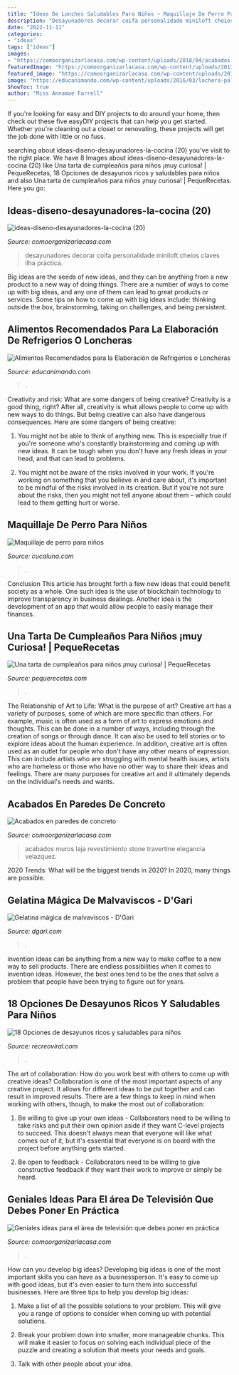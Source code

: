 ```yaml
---
title: "Ideas De Lonches Saludables Para Niños ~ Maquillaje De Perro Para Niños"
description: "Desayunadores decorar coifa personalidade miniloft cheios claves ilha práctica"
date: "2022-11-11"
categories:
- "ideas"
tags: ["ideas"]
images:
- "https://comoorganizarlacasa.com/wp-content/uploads/2018/04/acabados-en-paredes-de-concreto-8.jpg"
featuredImage: "https://comoorganizarlacasa.com/wp-content/uploads/2017/01/Geniales-ideas-para-el-área-de-televisión-que-debes-poner-en-práctica-ya-15.jpg"
featured_image: "https://comoorganizarlacasa.com/wp-content/uploads/2017/01/Geniales-ideas-para-el-área-de-televisión-que-debes-poner-en-práctica-ya-15.jpg"
image: "https://educanimando.com/wp-content/uploads/2016/03/lochera-palta.png"
ShowToc: true
author: "Miss Annamae Farrell"
---
```



If you're looking for easy and DIY projects to do around your home, then check out these five easyDIY projects that can help you get started. Whether you're cleaning out a closet or renovating, these projects will get the job done with little or no fuss.

	

		
searching about ideas-diseno-desayunadores-la-cocina (20) you've visit to the right place. We have 8 Images about ideas-diseno-desayunadores-la-cocina (20) like Una tarta de cumpleaños para niños ¡muy curiosa! | PequeRecetas, 18 Opciones de desayunos ricos y saludables para niños and also Una tarta de cumpleaños para niños ¡muy curiosa! | PequeRecetas. Here you go:
		
    
## Ideas-diseno-desayunadores-la-cocina (20)

<img loading=lazy src="https://comoorganizarlacasa.com/wp-content/uploads/2017/09/ideas-diseno-desayunadores-la-cocina-20.jpg" onerror="this.onerror=null;this.src='https://tse4.mm.bing.net/th?id=OIP.TyDF7MdwDCOO_DfVywKKnwHaK1&amp;pid=15.1';" alt="ideas-diseno-desayunadores-la-cocina (20)">

_Source: comoorganizarlacasa.com_

>desayunadores decorar coifa personalidade miniloft cheios claves ilha práctica. 

	

Big ideas are the seeds of new ideas, and they can be anything from a new product to a new way of doing things. There are a number of ways to come up with big ideas, and any one of them can lead to great products or services. Some tips on how to come up with big ideas include: thinking outside the box, brainstorming, taking on challenges, and being persistent.

    
## Alimentos Recomendados Para La Elaboración De Refrigerios O Loncheras

<img loading=lazy src="https://educanimando.com/wp-content/uploads/2016/03/lochera-palta.png" onerror="this.onerror=null;this.src='https://tse4.mm.bing.net/th?id=OIP.MEtXNEkSCM-ECiSeNcXgfAHaEw&amp;pid=15.1';" alt="Alimentos Recomendados para la Elaboración de Refrigerios o Loncheras">

_Source: educanimando.com_

>. 

	

Creativity and risk: What are some dangers of being creative?
Creativity is a good thing, right? After all, creativity is what allows people to come up with new ways to do things. But being creative can also have dangerous consequences. Here are some dangers of being creative:
1) You might not be able to think of anything new. This is especially true if you're someone who's constantly brainstorming and coming up with new ideas. It can be tough when you don't have any fresh ideas in your head, and that can lead to problems.

2) You might not be aware of the risks involved in your work. If you're working on something that you believe in and care about, it's important to be mindful of the risks involved in its creation. But if you're not sure about the risks, then you might not tell anyone about them – which could lead to them getting hurt or worse.

    
## Maquillaje De Perro Para Niños

<img loading=lazy src="http://www.cucaluna.com/wp-content/uploads/HLIC/02c79101febe487bc83fe167474bfe77.jpg" onerror="this.onerror=null;this.src='https://tse2.mm.bing.net/th?id=OIP.AseRAf6-SHvIP-FnR0v-dwAAAA&amp;pid=15.1';" alt="Maquillaje de perro para niños">

_Source: cucaluna.com_

>. 

	

Conclusion
This article has brought forth a few new ideas that could benefit society as a whole. One such idea is the use of blockchain technology to improve transparency in business dealings. Another idea is the development of an app that would allow people to easily manage their finances.

    
## Una Tarta De Cumpleaños Para Niños ¡muy Curiosa! | PequeRecetas

<img loading=lazy src="https://www.pequerecetas.com/wp-content/uploads/2015/08/tarta-cumple-ninos.jpg" onerror="this.onerror=null;this.src='https://tse3.mm.bing.net/th?id=OIP.0luCBEmcsPsyN8qbXBmovQHaLG&amp;pid=15.1';" alt="Una tarta de cumpleaños para niños ¡muy curiosa! | PequeRecetas">

_Source: pequerecetas.com_

>. 

	

The Relationship of Art to Life: What is the purpose of art?
Creative art has a variety of purposes, some of which are more specific than others. For example, music is often used as a form of art to express emotions and thoughts. This can be done in a number of ways, including through the creation of songs or through dance. It can also be used to tell stories or to explore ideas about the human experience. In addition, creative art is often used as an outlet for people who don't have any other means of expression. This can include artists who are struggling with mental health issues, artists who are homeless or those who have no other way to share their ideas and feelings. There are many purposes for creative art and it ultimately depends on the individual's needs and wants.

    
## Acabados En Paredes De Concreto

<img loading=lazy src="https://comoorganizarlacasa.com/wp-content/uploads/2018/04/acabados-en-paredes-de-concreto-8.jpg" onerror="this.onerror=null;this.src='https://tse3.mm.bing.net/th?id=OIP.V3KfJp4DvGcTB5T7QVZW_QAAAA&amp;pid=15.1';" alt="Acabados en paredes de concreto">

_Source: comoorganizarlacasa.com_

>acabados muros laja revestimiento stone travertine elegancia velazquez. 

	

2020 Trends: What will be the biggest trends in 2020?
In 2020, many things are possible.

    
## Gelatina Mágica De Malvaviscos - D&#039;Gari

<img loading=lazy src="https://dgari.com/wp-content/uploads/2020/09/gelatina-magica.jpg" onerror="this.onerror=null;this.src='https://tse1.mm.bing.net/th?id=OIP.LR6f8wNwGcPn50ZPz1D-WgHaFa&amp;pid=15.1';" alt="Gelatina mágica de malvaviscos - D&#039;Gari">

_Source: dgari.com_

>. 

	

invention ideas can be anything from a new way to make coffee to a new way to sell products. There are endless possibilities when it comes to invention ideas. However, the best ones tend to be the ones that solve a problem that people have been trying to figure out for years.

    
## 18 Opciones De Desayunos Ricos Y Saludables Para Niños

<img loading=lazy src="https://www.recreoviral.com/wp-content/uploads/2018/09/Desayunos-para-niños-recreoviral.com_.jpg" onerror="this.onerror=null;this.src='https://tse4.mm.bing.net/th?id=OIP.PUS2ykt4bYoLuqFlRl1ZkgHaLH&amp;pid=15.1';" alt="18 Opciones de desayunos ricos y saludables para niños">

_Source: recreoviral.com_

>. 

	

The art of collaboration: How do you work best with others to come up with creative ideas?
Collaboration is one of the most important aspects of any creative project. It allows for different ideas to be put together and can result in improved results. There are a few things to keep in mind when working with others, though, to make the most out of collaboration: 
1. Be willing to give up your own ideas - Collaborators need to be willing to take risks and put their own opinion aside if they want C-level projects to succeed. This doesn't always mean that everyone will like what comes out of it, but it's essential that everyone is on board with the project before anything gets started.

2. Be open to feedback - Collaborators need to be willing to give constructive feedback if they want their work to improve or simply be heard.

    
## Geniales Ideas Para El área De Televisión Que Debes Poner En Práctica

<img loading=lazy src="https://comoorganizarlacasa.com/wp-content/uploads/2017/01/Geniales-ideas-para-el-área-de-televisión-que-debes-poner-en-práctica-ya-15.jpg" onerror="this.onerror=null;this.src='https://tse2.mm.bing.net/th?id=OIP.7s5Yx6TC_q30GxfKqr_gGgHaJ4&amp;pid=15.1';" alt="Geniales ideas para el área de televisión que debes poner en práctica">

_Source: comoorganizarlacasa.com_

>. 

	

How can you develop big ideas?
Developing big ideas is one of the most important skills you can have as a businessperson. It's easy to come up with good ideas, but it's even easier to turn them into successful businesses. Here are three tips to help you develop big ideas:
1. Make a list of all the possible solutions to your problem. This will give you a range of options to consider when coming up with potential solutions.

2. Break your problem down into smaller, more manageable chunks. This will make it easier to focus on solving each individual piece of the puzzle and creating a solution that meets your needs and goals.

3. Talk with other people about your idea.

